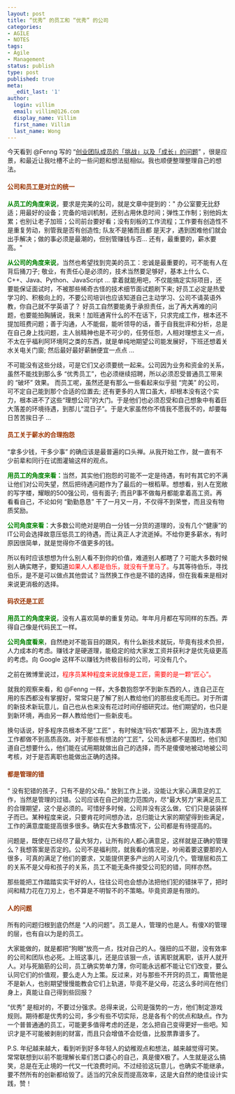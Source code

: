 ```yaml
---
layout: post
title: “优秀” 的员工和 “优秀” 的公司
categories:
- AGILE
- NOTES
tags:
- Agile
- Management
status: publish
type: post
published: true
meta:
  _edit_last: '1'
author:
  login: villim
  email: villim@126.com
  display_name: Villim
  first_name: Villim
  last_name: Wong
---
```

<p>今天看到 @Fenng 写的 “<a href="http://www.dbanotes.net/startup/Challenge_and_Grow_up.html" target="_blank">创业团队成员的「挑战」以及「成长」的问题</a>” ，很是应景，和最近让我吐槽不止的一些问题和想法挺相似。我也顺便整理整理自己的想法。</p>
<h4><strong><span style="color: #993300;"><strong>公司和员工是对立的统一</strong></span></strong><br />
<strong></strong></h4>
<p><span style="color: #008000;"><strong>从员工的角度来说</strong></span>，要求是完美的公司，就是文章中提到的：" 办公室要无比舒适；用最好的设备；完备的培训机制，还别占用休息时间；弹性工作制；别他妈太累；也别让老子加班；公司前台要好看；没有刻板的工作流程；工作要有创造性不是重复劳动，别管我是否有创造性; 队友不是猪而且都 是天才，遇到困难他们就会出手解决；做的事必须是最潮的，但别管赚钱与否... 还有，最重要的，薪水要高。"</p>
<p><span style="color: #008000;"><strong>从公司的角度来说</strong></span>，当然也希望找到完美的员工：忠诚是最重要的，可不能有人在背后捅刀子; 敬业，有责任心是必须的，技术当然要足够好，基本上什么 C、C++、Java、Python、JavaScript ... 拿着就能用吧，不仅能搞定实际项目，还要能保证面试时，不被那些稀奇古怪的技术细节面试题刷下来; 好员工必定是热爱学习的、积极向上的，不要公司培训也应该知道自己主动学习、公司不请英语外教，你自己就不学英语了？ 好员工自然要能勇于承担责任，出了再大再难的问题，也要能拍胸脯说，我来！加班通宵什么的不在话下，只求完成工作，根本还不提加班费问题；善于沟通，人不能倔，能听领导的话，善于自我批评和分析，总是在自己身上找问题，主人翁精神也是不可少的，任劳任怨，人相对理想主义一点，不太在乎福利阿环境阿之类的东西，就是单纯地期望公司能发展好，下班还想着关水关电关门窗; 然后最好最好薪酬便宜一点点 ...</p>
<p>不可能没有这些分歧，可是它们又必须要统一起来。公司因为业务和资金的关系，虽然不能找到那么多 “优秀员工”，也必须继续招聘，所以必须忍受普通员工带来的 “破坏” 效果。 而员工呢，虽然还是有那么一些看起来似乎挺 “完美” 的公司，可不定自己能到那个合适的位置去; 还有更多的人胃口虽大，却根本没有这个实力，根本进不了这些“理想公司”的大门。于是他们也必须忍受和自己想象中有着巨大落差的环境待遇，到那儿“混日子”。于是大家虽然你不情我不愿我不的，却要每日苦苦挨日子 ...</p>
<h4><strong><span style="color: #993300;"><strong>员工关于薪水的合理抱怨</strong></span></strong><br />
<strong></strong></h4>
<p>“拿多少钱，干多少事” 的确应该是最普遍的口头禅。从我开始工作，就一直有不少前辈和同行在试图灌输这样的观点。</p>
<p><strong><span style="color: #008000;">用员工的角度来看：</span></strong>当然，其实他们抱怨的可能不一定是待遇，有时有其它的不满让他们对公司失望，然后把待遇问题作为了最后的一根稻草。想想看，别人在宽敞的写字楼，耀眼的500强公司，倍有面子; 而且P事不做每月都能拿着高工资。再看看自己，不论如何 “勤勤恳恳” 干了一月又一月，不仅得不到荣誉，而且没有物质奖励。</p>
<p><span style="color: #008000;"><strong>公司角度来看：</strong></span>大多数公司绝对是明白一分钱一分货的道理的，没有几个“健康”的IT公司会选择故意压低员工的待遇，而让真正人才流逝掉。不给你更多薪水，有时原因很简单，就是觉得你不值更多的钱。</p>
<p>所以有时应该想想为什么别人看不到你的价值，难道别人都瞎了？可能大多数时候别人确实瞎子，要知道<span style="color: #ff0000;">如果人人都是伯乐，就没有千里马了。</span>与其等待伯乐，寻找伯乐，是不是可以做点其他尝试？当然换工作也是不错的选择，但在我看来是相对来说更消极的选择。</p>
<h4></h4>
<h4><strong><span style="color: #993300;">码农还是工匠</span></strong></h4>
<p><span style="color: #008000;"><strong>用员工的角度来说</strong></span>，没有人喜欢简单的重复劳动。年年月月都在写同样的东西。弄得自己像是代码民工一样。</p>
<p><span style="color: #008000;"><strong>公司角度看来</strong></span>，自然绝对不能盲目的跟风，有什么新技术就玩，毕竟有技术负担，人力成本的考虑。赚钱才是硬道理，能稳定的给大家发工资并获利才是优先级更高的考虑。向 Google 这样不以赚钱为终极目标的公司，可没有几个。</p>
<p>之前在微博里说过，<span style="color: #ff0000;">程序员某种程度来说就像是工匠，需要的是一颗“匠心”。</span></p>
<p>就我的观察来看，和 @Fenng 一样，大多数抱怨学不到新东西的人，连自己正在用的东西都没有掌握好，常常只是了解了别人教给他们的那些皮毛而已。对于所谓的新技术新玩意儿，自己也从也来没有花过时间仔细研究过。他们期望的，也只是到新环境，再由另一群人教给他们一些新皮毛。</p>
<p>换句话说，好多程序员根本不是“工匠” ，有时候连“码农”都算不上，因为连本质工作都做不到高质高效。对于那些有想法的“工匠”，公司永远都不是围栏，他们知道自己想要什么，他们能在试用期就做出自己的选择，而不是傻傻地被动地被公司考核，对于是否离职也能做出正确的选择。</p>
<h4><strong><span style="color: #993300;">都是管理的错</span></strong></h4>
<p>“ 没有犯错的孩子，只有不是的父母。” 放到工作上说，没能让大家心满意足的工作，当然是管理的过错。公司应该在自己的能力范围内，尽“最大努力”来满足员工的合理期望，这个是必须的。可惜好多时候，公司并没有这么做，它们只是装装样子而已。某种程度来说，只要肯花时间想办法，总归能让大家的期望得到些满足，工作的满意度能提高很多很多。确实在大多数情况下，公司都是有待提高的。</p>
<p>问题是，既使在已经尽了最大努力，让所有的人都心满意足，这样就是正确的管理么？我想答案是否定的。公司不是福利院，就我看的情况是，吵闹着要这要那的人很多，可真的满足了他们的要求，又能提供更多产出的人可没几个。管理层和员工的关系不是父母和孩子的关系，员工不能无条件接受公司犯的错，同样亦然。</p>
<p>那些能把工作踏踏实实干好的人，往往公司也会想办法把他们犯的错抹平了，把时间和精力花在刀刃上，也不算是不明智不的不策略。毕竟资源是有限的。</p>
<h4><strong><span style="color: #993300;">人的问题</span></strong></h4>
<p>所有的问题归根到底仍然是 “人的问题”。员工是人，管理的也是人。有傻X的管理的层，也有自以为是的员工。</p>
<p>大家能做的，就是都把“狗眼”放亮一点，找对自己的人。强扭的瓜不甜，没有效率的公司和团队也必死。上班这事儿，还是应该狠一点，该离职就离职，该开人就开人。对与死脑筋的公司，员工确实势单力薄，你可能永远都不能让它们改变，要么认同它们的价值观，要么走人为上策。反过来，对与那些不开窍的员工，甭管他是不是新人，也别期望慢慢能教会它们上轨道，毕竟不是父母，花这么多时间在他们身上，真能让自己得到些回报？</p>
<p>“优秀” 是相对的，不要过分强求。总得来说，公司是强势的一方，他们制定游戏规则。期待都是优秀的公司，多少有些不切实际，总是各有个的优点和缺点。作为一个普普通通的员工，可能更多值得考虑的还是，怎么把自己变得更好一些吧。知识才是不可能被剥削的财富，而且只会增值不会贬值，比股票靠谱多了。</p>
<p>P.S. 年纪越来越大，看到听到好多年轻人的幼稚观点和想法，越来越觉得可笑。常常联想到以前不能理解长辈们苦口婆心的自己，真是傻X极了。人生就是这么搞笑，总是在无止境的一代又一代浪费时间。不过经验这玩意儿，也确实不能继承，要不然所有的创新都给毁了。适当的冗余反而提高效率，这是大自然的绝佳设计实践，赞！</p>
